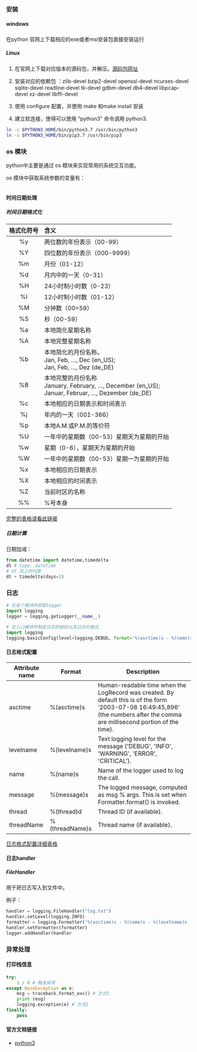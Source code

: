 ### 安装

##### windows

在python 官网上下载相应的exe或者msi安装包直接安装运行

##### Linux

1. 在官网上下载对应版本的源码包，并解压。[源码包网址](https://www.python.org/ftp/)

2. 安装对应的依赖包 ：zlib-devel bzip2-devel openssl-devel ncurses-devel sqlite-devel readline-devel tk-devel gdbm-devel db4-devel libpcap-devel xz-devel libffi-devel

3. 使用 configure 配置，并使用 make 和make install 安装

4. 建立软连接，使得可以使用 “python3" 命令调用 python3.

```bash
ln -s $PYTHON3_HOME/bin/python3.7 /usr/bin/python3 
ln -s $PYTHON3_HOME/bin/pip3.7 /usr/bin/pip3   
```

### os 模块

python中主要是通过 os 模块来实现常用的系统交互功能。

os 模块中获取系统参数的变量有：

```python

```

#### 时间日期处理

##### 时间日期格式化

| 格式化符号 | 含义                                                                                           |
|:-----:|:-------------------------------------------------------------------------------------------- |
| %y    | 两位数的年份表示（00-99）                                                                              |
| %Y    | 四位数的年份表示（000-9999）                                                                           |
| %m    | 月份（01-12）                                                                                    |
| %d    | 月内中的一天（0-31）                                                                                 |
| %H    | 24小时制小时数（0-23）                                                                               |
| %I    | 12小时制小时数（01-12）                                                                              |
| %M    | 分钟数（00=59）                                                                                   |
| %S    | 秒（00-59）                                                                                     |
| %a    | 本地简化星期名称                                                                                     |
| %A    | 本地完整星期名称                                                                                     |
| %b    | 本地简化的月份名称。<br>Jan, Feb, …, Dec (en_US);<br>  Jan, Feb, …, Dez (de_DE)                        |
| %B    | 本地完整的月份名称<br>January, February, …, December (en_US);<br>Januar, Februar, …, Dezember (de_DE) |
| %c    | 本地相应的日期表示和时间表示                                                                               |
| %j    | 年内的一天（001-366）                                                                               |
| %p    | 本地A.M.或P.M.的等价符                                                                              |
| %U    | 一年中的星期数（00-53）星期天为星期的开始                                                                      |
| %w    | 星期（0-6），星期天为星期的开始                                                                            |
| %W    | 一年中的星期数（00-53）星期一为星期的开始                                                                      |
| %x    | 本地相应的日期表示                                                                                    |
| %X    | 本地相应的时间表示                                                                                    |
| %Z    | 当前时区的名称                                                                                      |
| %%    | %号本身                                                                                         |

[完整的表格请看此链接](https://docs.python.org/3/library/datetime.html#strftime-and-strptime-behavior)

##### 日期计算

日期加减：

```python
from datetime import datetime,timedelta
dt # type: datetime
# dt 加上时间差
dt + timedelta(days=1)
```

### 日志

```python
# 在各个模块中获取logger
import logging
logger = logging.getLogger(__name__)

# 在入口模块中制定日志的级别以及日志的格式
import logging
logging.basicConfig(level=logging.DEBUG, format='%(asctime)s - %(name)s - %(levelname)s - %(message)s')
```

#### 日志格式配置

| Attribute name | Format         | Description                                                                                                                                                                     |
| -------------- | -------------- | ------------------------------------------------------------------------------------------------------------------------------------------------------------------------------- |
| asctime        | %(asctime)s    | Human-readable time when the LogRecord was created. By default this is of the form ‘2003-07-08 16:49:45,896’ (the numbers after the comma are millisecond portion of the time). |
| levelname      | %(levelname)s  | Text logging level for the message ('DEBUG', 'INFO', 'WARNING', 'ERROR', 'CRITICAL').                                                                                           |
| name           | %(name)s       | Name of the logger used to log the call.                                                                                                                                        |
| message        | %(message)s    | The logged message, computed as msg % args. This is set when Formatter.format() is invoked.                                                                                     |
| thread         | %(thread)d     | Thread ID (if available).                                                                                                                                                       |
| threadName     | %(threadName)s | Thread name (if available).                                                                                                                                                     |

[日志格式配置详细表格](https://docs.python.org/3/library/logging.html?highlight=logging#logrecord-attributes)

#### 日志handler

##### FileHandler

用于把日志写入到文件中。

例子：

```python
handler = logging.FileHandler("log.txt")
handler.setLevel(logging.INFO)
formatter = logging.Formatter('%(asctime)s - %(name)s - %(levelname)s - %(message)s')
handler.setFormatter(formatter)
logger.addHandler(handler
```

### 异常处理

#### 打印栈信息

```python
try:
    1 / 0 # 触发异常
except BaseException as e:
    msg = traceback.format_exc() # 方式1
    print (msg)
    logging.exception(e) # 方式2
finally:
    pass
```

#### 官方文档链接

- [python3](https://docs.python.org/3.7/)
